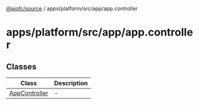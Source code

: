 [@aiofc/source](../../../../../index.md) / apps/platform/src/app/app.controller

# apps/platform/src/app/app.controller

## Classes

| Class | Description |
| ------ | ------ |
| [AppController](classes/AppController.md) | - |
